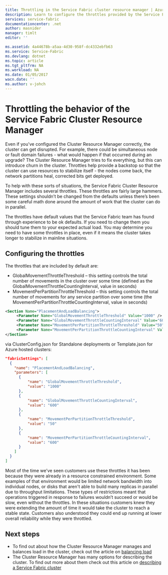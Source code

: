 ```yaml
---
title: Throttling in the Service Fabric cluster resource manager | Azure
description: Learn to configure the throttles provided by the Service Fabric Cluster Resource Manager.
services: service-fabric
documentationcenter: .net
author: masnider
manager: timlt
editor: ''

ms.assetid: 4a44678b-a5aa-4d30-958f-dc4332ebfb63
ms.service: Service-Fabric
ms.devlang: dotnet
ms.topic: article
ms.tgt_pltfrm: NA
ms.workload: NA
ms.date: 01/05/2017
wacn.date: ''
ms.author: v-johch
---
```


# Throttling the behavior of the Service Fabric Cluster Resource Manager
Even if you’ve configured the Cluster Resource Manager correctly, the cluster can get disrupted. For example, there could be simultaneous node or fault domain failures - what would happen if that occurred during an upgrade? The Cluster Resource Manager tries to fix everything, but this can introduce churn in the cluster. Throttles help provide a backstop so that the cluster can use resources to stabilize itself - the nodes come back, the network partitions heal, corrected bits get deployed.

To help with these sorts of situations, the Service Fabric Cluster Resource Manager includes several throttles. These throttles are fairly large hammers. These settings shouldn’t be changed from the defaults unless there’s been some careful math done around the amount of work that the cluster can do in parallel.

The throttles have default values that the Service Fabric team has found through experience to be ok defaults. If you need to change them you should tune them to your expected actual load. You may determine you need to have some throttles in place, even if it means the cluster takes longer to stabilize in mainline situations.

## Configuring the throttles
The throttles that are included by default are:

* GlobalMovementThrottleThreshold – this setting controls the total number of movements in the cluster over some time (defined as the GlobalMovementThrottleCountingInterval, value in seconds)
* MovementPerPartitionThrottleThreshold – this setting controls the total number of movements for any service partition over some time (the MovementPerPartitionThrottleCountingInterval, value in seconds)

``` xml
<Section Name="PlacementAndLoadBalancing">
     <Parameter Name="GlobalMovementThrottleThreshold" Value="1000" />
     <Parameter Name="GlobalMovementThrottleCountingInterval" Value="600" />
     <Parameter Name="MovementPerPartitionThrottleThreshold" Value="50" />
     <Parameter Name="MovementPerPartitionThrottleCountingInterval" Value="600" />
</Section>
```

via ClusterConfig.json for Standalone deployments or Template.json for Azure hosted clusters:

```json
"fabricSettings": [
  {
    "name": "PlacementAndLoadBalancing",
    "parameters": [
      {
          "name": "GlobalMovementThrottleThreshold",
          "value": "1000"
      },
      {
          "name": "GlobalMovementThrottleCountingInterval",
          "value": "600"
      },
      {
          "name": "MovementPerPartitionThrottleThreshold",
          "value": "50"
      },
      {
          "name": "MovementPerPartitionThrottleCountingInterval",
          "value": "600"
      }
    ]
  }
]
```

Most of the time we’ve seen customers use these throttles it has been because they were already in a resource constrained environment. Some examples of that environment would be limited network bandwidth into individual nodes, or disks that aren't able to build many replicas in parallel due to throughput limitations. These types of restrictions meant that operations triggered in response to failures wouldn’t succeed or would be slow, even without the throttles. In these situations customers knew they were extending the amount of time it would take the cluster to reach a stable state. Customers also understood they could end up running at lower overall reliability while they were throttled.

## Next steps
- To find out about how the Cluster Resource Manager manages and balances load in the cluster, check out the article on [balancing load](./service-fabric-cluster-resource-manager-balancing.md)
- The Cluster Resource Manager has many options for describing the cluster. To find out more about them check out this article on [describing a Service Fabric cluster](./service-fabric-cluster-resource-manager-cluster-description.md)
